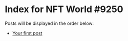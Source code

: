 # Index for NFT World #9250
Posts will be displayed in the order below:

- [Your first post](./001-first.md)

